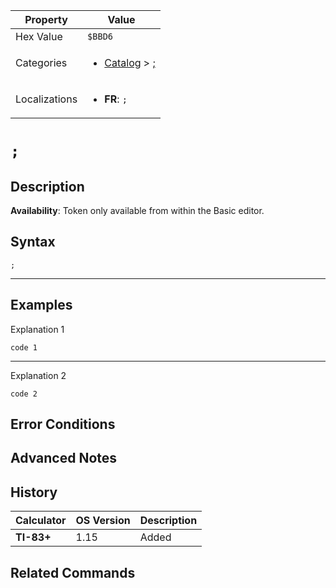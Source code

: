 | Property      | Value |
|---------------|-------|
| Hex Value     | `$BBD6`|
| Categories    | <ul><li>[Catalog](../categories/Catalog.md) > [;](../categories/Catalog.md#;)</li></ul> |
| Localizations | <ul><li><b>FR</b>: `;`</li></ul> |

# `;`

## Description



<b>Availability</b>: Token only available from within the Basic editor.

## Syntax
`;`

<hr>

## Examples

Explanation 1
```ti-basic
code 1
```
---
Explanation 2
```ti-basic
code 2
```

## Error Conditions


## Advanced Notes


## History
| Calculator | OS Version | Description |
|------------|------------|-------------|
| <b>TI-83+</b> | 1.15 | Added

## Related Commands

    